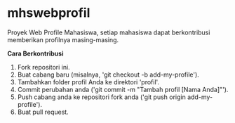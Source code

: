 # mhswebprofil
Proyek Web Profile Mahasiswa, setiap mahasiswa dapat berkontribusi memberikan profilnya masing-masing.

**Cara Berkontribusi**
1. Fork repositori ini.
2. Buat cabang baru (misalnya, 'git checkout -b add-my-profile').
3. Tambahkan folder profil Anda ke direktori 'profil'.
4. Commit perubahan anda ('git commit -m "Tambah profil [Nama Anda]"').
5. Push cabang anda ke repositori fork anda ('git push origin add-my-profile').
6. Buat pull request.

